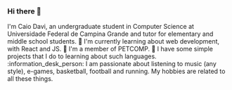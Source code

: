 ### Hi there 👋

<!--
**caiodavic/caiodavic** is a ✨ _special_ ✨ repository because its `README.md` (this file) appears on your GitHub profile.
--!>

I'm Caio Davi, an undergraduate student in Computer Science at Universidade Federal de Campina Grande and tutor for elementary and middle school students.  

🔭 I'm currently learning about web development, with React and JS.  

🌱 I'm a member of PETCOMP.  

💬 I have some simple projects that I do to learning about such languages.  

:information_desk_person: I am passionate about listening to music (any style), e-games, basketball, football and running. My hobbies are related to all these things.  
